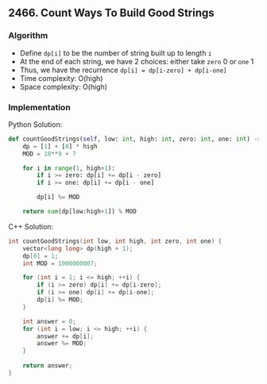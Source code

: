 ## 2466. Count Ways To Build Good Strings
### Algorithm
- Define `dp[i]` to be the number of string built up to length `i`
- At the end of each string, we have 2 choices: either take `zero` 0 or `one` 1
- Thus, we have the recurrence `dp[i] = dp[i-zero] + dp[i-one]`
- Time complexity: O(high)
- Space complexity: O(high)
### Implementation
Python Solution:
```python
def countGoodStrings(self, low: int, high: int, zero: int, one: int) -> int:
    dp = [1] + [0] * high
    MOD = 10**9 + 7

    for i in range(1, high+1):
        if i >= zero: dp[i] += dp[i - zero]
        if i >= one: dp[i] += dp[i - one]

        dp[i] %= MOD

    return sum(dp[low:high+1]) % MOD
```
C++ Solution:
```cpp
int countGoodStrings(int low, int high, int zero, int one) {
    vector<long long> dp(high + 1);
    dp[0] = 1;
    int MOD = 1000000007;

    for (int i = 1; i <= high; ++i) {
        if (i >= zero) dp[i] += dp[i-zero];
        if (i >= one) dp[i] += dp[i-one];
        dp[i] %= MOD;
    }

    int answer = 0;
    for (int i = low; i <= high; ++i) {
        answer += dp[i];
        answer %= MOD;
    }
    
    return answer;
}
```